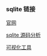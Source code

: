 
### sqlite 链接
[官网](https://www.sqlite.org/)  

[sqlite 源码分析](http://huili.github.io/index.html)  

[可视化工具](https://sqlitebrowser.org/)  
